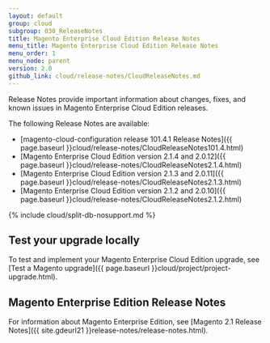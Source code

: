 ```yaml
---
layout: default
group: cloud
subgroup: 030_ReleaseNotes
title: Magento Enterprise Cloud Edition Release Notes
menu_title: Magento Enterprise Cloud Edition Release Notes
menu_order: 1
menu_node: parent
version: 2.0
github_link: cloud/release-notes/CloudReleaseNotes.md
---
```


Release Notes provide important information about changes, fixes, and known issues in Magento Enterprise Cloud Edition releases.

The following Release Notes are available:

*	[magento-cloud-configuration release 101.4.1 Release Notes]({{ page.baseurl }}cloud/release-notes/CloudReleaseNotes101.4.html)
*	[Magento Enterprise Cloud Edition version 2.1.4 and 2.0.12]({{ page.baseurl }}cloud/release-notes/CloudReleaseNotes2.1.4.html)
*	[Magento Enterprise Cloud Edition version 2.1.3 and 2.0.11]({{ page.baseurl }}cloud/release-notes/CloudReleaseNotes2.1.3.html)
*	[Magento Enterprise Cloud Edition version 2.1.2 and 2.0.10]({{ page.baseurl }}cloud/release-notes/CloudReleaseNotes2.1.2.html)

{% include cloud/split-db-nosupport.md %}

## Test your upgrade locally
To test and implement your Magento Enterprise Cloud Edition upgrade, see [Test a Magento upgrade]({{ page.baseurl }}cloud/project/project-upgrade.html).

## Magento Enterprise Edition Release Notes
For information about Magento Enterprise Edition, see [Magento 2.1 Release Notes]({{ site.gdeurl21 }}release-notes/release-notes.html). 

